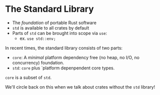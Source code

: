 # The Standard Library

- The _foundation_ of portable Rust software
- `std` is available to all crates by default
- Parts of `std` can be brought into scope via `use`:
  - ex. `use std::env;`

In recent times, the standard library consists of two parts:

- `core`: A _minimal_ platform dependency free (no heap, no I/O, no concurrency) foundation.
- `std`: `core` plus `platform depenpendent core types.

`core` is a subset of `std`.

We'll circle back on this when we talk about crates without the `std` library!
